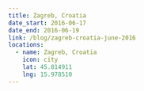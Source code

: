 ```yaml
---
title: Zagreb, Croatia
date_start: 2016-06-17
date_end: 2016-06-19
link: /blog/zagreb-croatia-june-2016
locations:
  - name: Zagreb, Croatia
    icon: city
    lat: 45.814911
    lng: 15.978510
---
```

